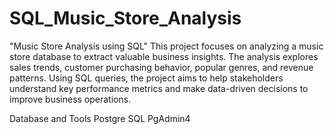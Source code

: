 # SQL_Music_Store_Analysis

"Music Store Analysis using SQL"
This project focuses on analyzing a music store database to extract valuable business insights. The analysis explores sales trends, customer purchasing behavior, popular genres, and revenue patterns. Using SQL queries, the project aims to help stakeholders understand key performance metrics and make data-driven decisions to improve business operations.

Database and Tools
Postgre SQL
PgAdmin4
